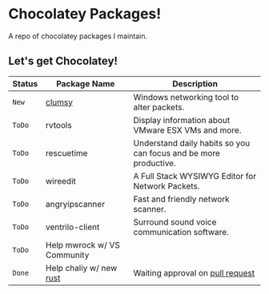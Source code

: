 # Chocolatey Packages!
A repo of chocolatey packages I maintain.

## Let's get Chocolatey!
| Status | Package Name                    | Description                                                          |
|--------|---------------------------------|----------------------------------------------------------------------|
|  `New` | [clumsy]                        | Windows networking tool to alter packets.                            |
| `ToDo` | rvtools                         | Display information about VMware ESX VMs and more.                   |
| `ToDo` | rescuetime                      | Understand daily habits so you can focus and be more productive.     |
| `ToDo` | wireedit                        | A Full Stack WYSIWYG Editor for Network Packets.                     |
| `ToDo` | angryipscanner                  | Fast and friendly network scanner.                                   |
| `ToDo` | ventrilo-client                 | Surround sound voice communication software.                         |
| `ToDo` | Help mwrock w/ VS Community     |                                                                      |
| `Done` | Help chaliy w/ new [rust]       | Waiting approval on [pull request]                                  |





<!-- Links -->
[clumsy]: https://chocolatey.org/packages/clumsy
[rust]: https://chocolatey.org/packages/rust
[pull request]: https://github.com/chaliy/chaliy-chocolatey-packages/pull/1
